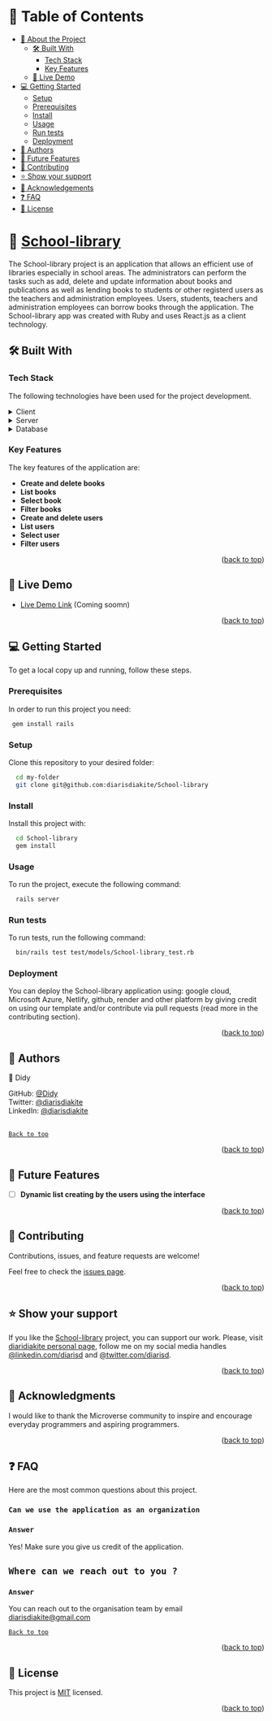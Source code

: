 <a name="#readme-top"></a>

# 📗 Table of Contents

- [📖 About the Project](#about-project)
  - [🛠 Built With](#built-with)
    - [Tech Stack](#tech-stack)
    - [Key Features](#key-features)
  - [🚀 Live Demo](#live-demo)
- [💻 Getting Started](#getting-started)
  - [Setup](#setup)
  - [Prerequisites](#prerequisites)
  - [Install](#install)
  - [Usage](#usage)
  - [Run tests](#run-tests)
  - [Deployment](#triangular_flag_on_post-deployment)
- [👥 Authors](#authors)
- [🔭 Future Features](#future-features)
- [🤝 Contributing](#contributing)
- [⭐️ Show your support](#support)
- [🙏 Acknowledgements](#acknowledgements)
- [❓ FAQ](#faq)
- [📝 License](#license)

<!-- PROJECT DESCRIPTION -->

# 📖 [School-library](#School-library) <a name="about-project"></a>

The School-library project is an application that allows an efficient use of libraries especially in school areas. The administrators can perform the tasks such as add, delete and update information about books and publications as well as lending books to students or other registerd users as the teachers and administration employees. Users, students, teachers and administration employees can borrow books through the application. The School-library app was created with Ruby and uses React.js as a client technology. 

## 🛠 Built With <a name="built-with"></a>

### Tech Stack <a name="tech-stack"></a>

The following technologies have been used for the project development.

<details>
  <summary>Client</summary>
  <ul>
    <li><a href="https://react.dev/">React.js</a></li>
  </ul>
</details>

<details>
  <summary>Server</summary>
  <ul>
    <li><a href="https://www.ruby-lang.org/en/">Ruby</a></li>
  </ul>
  <ul>
    <li><a href="https://expressjs.com/">Rails.js</a></li>
  </ul>
</details>

<details>
<summary>Database</summary>
  <ul>
    <li><a href="https://www.postgresql.org/">PostgreSQL</a></li>
  </ul>
</details>

<!-- Features -->

### Key Features <a name="key-features"></a>

The key features of the application are:

- **Create and delete books**
- **List books**
- **Select book**
- **Filter books**
- **Create and delete users**
- **List users**
- **Select user**
- **Filter users**

<p align="right">(<a href="#readme-top">back to top</a>)</p>

<!-- LIVE DEMO -->

## 🚀 Live Demo <a name="live-demo"></a>

- [Live Demo Link](#) (Coming soomn)

<p align="right">(<a href="#readme-top">back to top</a>)</p>

<!-- GETTING STARTED -->

## 💻 Getting Started <a name="getting-started"></a>

To get a local copy up and running, follow these steps.

### Prerequisites

In order to run this project you need:

```sh
 gem install rails
```

### Setup

Clone this repository to your desired folder:

```sh
  cd my-folder
  git clone git@github.com:diarisdiakite/School-library
```


### Install

Install this project with:

```sh
  cd School-library
  gem install
```


### Usage

To run the project, execute the following command:

```sh
  rails server
```

### Run tests

To run tests, run the following command:

```sh
  bin/rails test test/models/School-library_test.rb
```

### Deployment

You can deploy the School-library application using: google cloud, Microsoft Azure, Netlify, github, render and other platform by giving credit on using our template and/or contribute via pull requests (read more in the contributing section).

<p align="right">(<a href="#readme-top">back to top</a>)</p>

<!-- AUTHORS -->

## 👥 Authors <a name="authors"></a>

👤 Didy

GitHub: [@Didy](https://www.github.com/diarisdiakite)
<br> Twitter: [@diarisdiakite](https://www.twitter.com/diarisd)
<br>LinkedIn: [@diarisdiakite](https://www.linkedin.com/in/diariatou-diakite-67ab80165/)
<br><br>

[`Back to top`](#readme-top)

<p align="right">(<a href="#readme-top">back to top</a>)</p>

<!-- FUTURE FEATURES -->

## 🔭 Future Features <a name="future-features"></a>

- [ ] **Dynamic list creating by the users using the interface**

<p align="right">(<a href="#readme-top">back to top</a>)</p>

<!-- CONTRIBUTING -->

## 🤝 Contributing <a name="contributing"></a>

Contributions, issues, and feature requests are welcome!

Feel free to check the [issues page](https://github.com/diarisdiakite/oop_school-library/issues).

<p align="right">(<a href="#readme-top">back to top</a>)</p>

<!-- SUPPORT -->

## ⭐️ Show your support <a name="support"></a>

If you like the [School-library]() project, you can support our work. Please, visit [diaridiakite personal page](https://diarisdiakite.github.io/my-portfolio/), follow me on my social media handles [@linkedin.com/diarisd](https://www.linkedin.com/in/diariatou-diakite-67ab80165/) and [@twitter.com/diarisd]().

<p align="right">(<a href="#readme-top">back to top</a>)</p>

<!-- ACKNOWLEDGEMENTS -->

## 🙏 Acknowledgments <a name="acknowledgements"></a>

I would like to thank the Microverse community to inspire and encourage everyday programmers and aspiring programmers.

<p align="right">(<a href="#readme-top">back to top</a>)</p>

<!-- FAQ (optional) -->

## ❓ FAQ <a name="faq"></a>

Here are the most common questions about this project.

### `Can we use the application as an organization`

### `Answer`
Yes! Make sure you give us credit of the application. 

## `Where can we reach out to you ?`

### `Answer`
You can reach out to the organisation team by email [diarisdiakite@gmail.com](diarisdiakite@gmail.com)

[`Back to top`](#readme-top)

<p align="right">(<a href="#readme-top">back to top</a>)</p>

<!-- LICENSE -->

## 📝 License <a name="license"></a>

This project is [MIT](./LICENSE) licensed.

<p align="right">(<a href="#readme-top">back to top</a>)</p>
